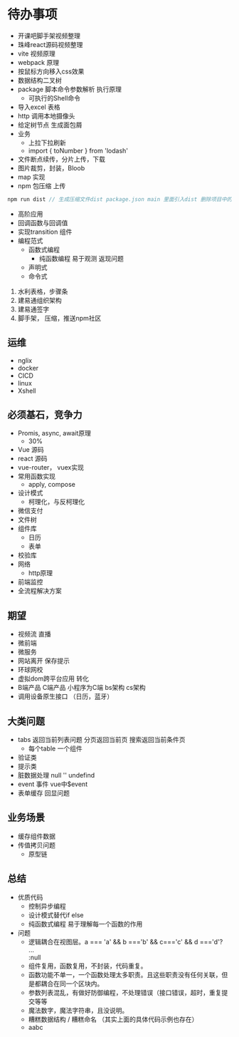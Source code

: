 # 待办事项
- 开课吧脚手架视频整理
- 珠峰react源码视频整理
- vite 视频原理
- webpack 原理
- 按鼠标方向移入css效果
- 数据结构二叉树
- package 脚本命令参数解析 执行原理
   - 可执行的Shell命令
- 导入excel 表格
- http 调用本地摄像头
- 给定树节点 生成面包屑
- 业务
   - 上拉下拉刷新
   - import { toNumber } from 'lodash'
- 文件断点续传，分片上传，下载
- 图片裁剪，封装，Bloob
- map 实现
- npm 包压缩 上传
```js
npm run dist // 生成压缩文件dist package.json main 里面引入dist 删除项目中的其他文件  或者新建一个项目只包含package和dist
```
- 高阶应用
- 回调函数与回调值
- 实现transition 组件
- 编程范式
   - 函数式编程
      - 纯函数编程 易于观测 返现问题
   - 声明式
   - 命令式

1. 水利表格，步骤条
2. 建易通组织架构
3. 建易通签字
4. 脚手架， 压缩，推送npm社区

## 运维
- nglix
- docker
- CICD
- linux
- Xshell

## 必须基石，竞争力
- Promis, async, await原理
   - 30%
- Vue 源码
- react 源码
- vue-router， vuex实现
- 常用函数实现
   - apply, compose
- 设计模式
   - 柯理化，与反柯理化
- 微信支付
- 文件树
- 组件库
   - 日历
   - 表单
- 校验库
- 网络
   - http原理
- 前端监控
- 全流程解决方案

## 期望
- 视频流 直播 
- 微前端
- 微服务
- 网站离开 保存提示
- 环球网校
- 虚拟dom跨平台应用 转化
- B端产品 C端产品 小程序为C端 bs架构 cs架构
- 调用设备原生接口 （日历，蓝牙）
## 大类问题
- tabs 返回当前列表问题 分页返回当前页 搜索返回当前条件页
   - 每个table 一个组件
- 验证类
- 提示类
- 脏数据处理 null '' undefind
- event 事件  vue中$event
- 表单缓存 回显问题
## 业务场景
- 缓存组件数据
- 传值拷贝问题
   - 原型链
## 总结
- 优质代码
   - 控制异步编程
   - 设计模式替代if else
   - 纯函数式编程 易于理解每一个函数的作用
- 问题
   - 逻辑耦合在视图层。a === 'a' && b ==='b' && c==='c' && d ==='d'? <div>...</div>:null
   - 组件复用，函数复用，不封装，代码重复。
   - 函数功能不单一，一个函数处理太多职责。且这些职责没有任何关联，但是都耦合在同一个区块内。
   - 参数列表混乱，有做好防御编程，不处理错误（接口错误，超时，重复提交等等
   - 魔法数字，魔法字符串，且没说明。
   - 糟糕数据结构 / 糟糕命名 （其实上面的具体代码示例也存在）
   - aabc
